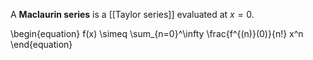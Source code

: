A **Maclaurin series** is a [[Taylor series]] evaluated at $x=0$.

\begin{equation}
f(x) \simeq \sum_{n=0}^\infty \frac{f^{(n)}(0)}{n!} x^n 
\end{equation}
